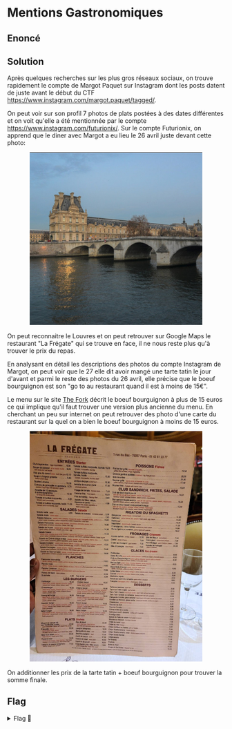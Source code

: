 # Mentions Gastronomiques

## Enoncé


## Solution

Après quelques recherches sur les plus gros réseaux sociaux, on trouve rapidement le compte de Margot Paquet sur Instagram dont les posts datent de juste avant le début du CTF https://www.instagram.com/margot.paquet/tagged/.

On peut voir sur son profil 7 photos de plats postées à des dates différentes et on voit qu'elle a été mentionnée par le compte https://www.instagram.com/futurionix/. Sur le compte Futurionix, on apprend que le diner avec Margot a eu lieu le 26 avril juste devant cette photo:

<p align="center"><img src="Margot paquet resto.png" alt="Margot paquet resto" width="400"></p>

On peut reconnaitre le Louvres et on peut retrouver sur Google Maps le restaurant "La Frégate" qui se trouve en face, il ne nous reste plus qu'à trouver le prix du repas.

En analysant en détail les descriptions des photos du compte Instagram de Margot, on peut voir que le 27 elle dit avoir mangé une tarte tatin le jour d'avant et parmi le reste des photos du 26 avril, elle précise que le boeuf bourguignon est son "go to au restaurant quand il est à moins de 15€".

Le menu sur le site [The Fork](https://www.thefork.fr/restaurant/la-fregate-r2064/menu) décrit le boeuf bourguignon à plus de 15 euros ce qui implique qu'il faut trouver une version plus ancienne du menu. En cherchant un peu sur internet on peut retrouver des photo d'une carte du restaurant sur la quel on a bien le boeuf bourguignon à moins de 15 euros.  

<p align="center"><img src="Menu.jpg" alt="Menu resto" width="400"></p>

On additionner les prix de la tarte tatin + boeuf bourguignon pour trouver la somme finale.

## Flag

<details>
<summary> Flag 🚩</summary>

```
404CTF{47.017217, 04.868799}
```